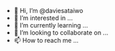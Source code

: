 - 👋 Hi, I’m @daviesataiwo
- 👀 I’m interested in ...
- 🌱 I’m currently learning ...
- 💞️ I’m looking to collaborate on ...
- 📫 How to reach me ...

<!---
daviesataiwo/daviesataiwo is a ✨ special ✨ repository because its `README.md` (this file) appears on your GitHub profile.
You can click the Preview link to take a look at your changes.
--->
